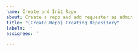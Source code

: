 ```yaml
---
name: Create and Init Repo
about: Create a repo and add requester as admin
title: "[Create-Repo] Creating Repository"
labels: ''
assignees: ''

---
```



